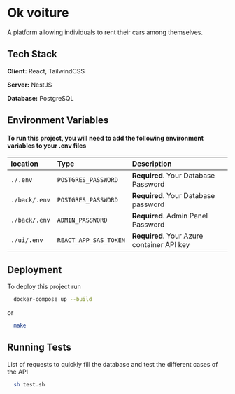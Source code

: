 
# Ok voiture

A platform allowing individuals to rent their cars among themselves.


## Tech Stack

**Client:** React, TailwindCSS

**Server:** NestJS

**Database:** PostgreSQL


## Environment Variables

#### To run this project, you will need to add the following environment variables to your .env files



| location | Type     | Description                |
| :-------- | :------- | :------------------------- |
| `./.env` | `POSTGRES_PASSWORD` | **Required**. Your Database Password |
| `./back/.env` | `POSTGRES_PASSWORD` | **Required**. Your Database password |
| `./back/.env` | `ADMIN_PASSWORD` | **Required**. Admin Panel Password |
| `./ui/.env` | `REACT_APP_SAS_TOKEN` | **Required**. Your Azure container API key |

## Deployment

To deploy this project run

```bash
  docker-compose up --build
```
or 
```bash
  make
```


## Running Tests

List of requests to quickly fill the database and test the different cases of the API 

```bash
  sh test.sh
```

